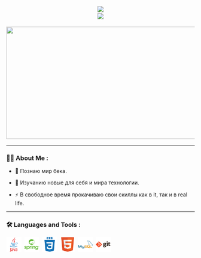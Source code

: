<div id="header" align="center">
  <img src="https://i.giphy.com/media/v1.Y2lkPTc5MGI3NjExM3JxaHJuODNsaWkwamd5cGdmZGxtc3gzY25pMDJ2bjk1aGk4YnR5YiZlcD12MV9pbnRlcm5hbF9naWZfYnlfaWQmY3Q9Zw/bGgsc5mWoryfgKBx1u/giphy.gif" width="100"/>
</div>
<div id="badges" align="center">
 
  <a href="https://t.me/snowdiamonds">
    <img src="https://img.shields.io/badge/Telegram-blue?logo=telegram&logoColor=white&style=for-the-badge"/>
    
  </a>
 
</div>
<div id="badges" align="center">
 
  <img src="https://komarev.com/ghpvc/?username=Kaifogolik-github-username&style=flat-square&color=blue" alt=""/>
    
  </a>
 
</div>

<div align="center">
  <img src="https://i.giphy.com/media/v1.Y2lkPTc5MGI3NjExbTMyeG4yeWRtaTdyaGxvcndyNm8wOHdiMHZjN2lrbHV5aDNzczNqNSZlcD12MV9pbnRlcm5hbF9naWZfYnlfaWQmY3Q9Zw/wv1RNuvWMjQ10bzExO/giphy.gif" width="600" height="300"/>
</div>

---

### :man_technologist: About Me :

- :telescope: Познаю мир бека.

- :seedling: Изучанию новые для себя и мира технологии.

- :zap: В свободное время прокачиваю свои скиллы как в it, так и в real life.

  
---

### :hammer_and_wrench: Languages and Tools :

<div>
  <img src="https://github.com/devicons/devicon/blob/master/icons/java/java-original-wordmark.svg" title="Java" alt="Java" width="40" height="40"/>&nbsp;
  <img src="https://github.com/devicons/devicon/blob/master/icons/spring/spring-original-wordmark.svg" title="Spring" alt="Spring" width="40" height="40"/>&nbsp;
  <img src="https://github.com/devicons/devicon/blob/master/icons/css3/css3-plain-wordmark.svg"  title="CSS3" alt="CSS" width="40" height="40"/>&nbsp;
  <img src="https://github.com/devicons/devicon/blob/master/icons/html5/html5-original.svg" title="HTML5" alt="HTML" width="40" height="40"/>&nbsp;
  <img src="https://github.com/devicons/devicon/blob/master/icons/mysql/mysql-original-wordmark.svg" title="MySQL"  alt="MySQL" width="40" height="40"/>&nbsp;
  <img src="https://github.com/devicons/devicon/blob/master/icons/git/git-original-wordmark.svg" title="Git" **alt="Git" width="40" height="40"/>
</div>





